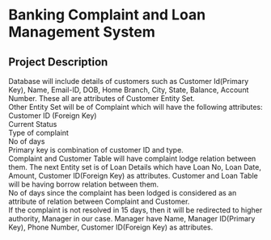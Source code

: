 # **Banking Complaint and Loan Management System**
## Project Description 
Database will include details of customers such as Customer Id(Primary Key), Name, Email-ID, DOB, Home Branch, City, State, Balance, Account Number. These all are attributes of Customer Entity Set.<br>
Other Entity Set will be of Complaint which will have the following attributes:<br>
Customer ID (Foreign Key)<br>
Current Status<br>
Type of complaint<br>
No of days<br>
Primary key is combination of customer ID and type.<br>
Complaint and Customer Table will have complaint lodge relation between them.
The next Entity set is of Loan Details which have Loan No, Loan Date, Amount, Customer ID(Foreign Key) as attributes.
Customer and Loan Table will be having borrow relation between them.<br>
No of days since the complaint has been lodged is considered as an attribute of relation between Complaint and Customer.<br>
If the complaint is not resolved in 15 days, then it will be redirected to higher authority, Manager in our case. Manager have Name, Manager ID(Primary Key), Phone Number, Customer ID(Foreign Key) as attributes.

